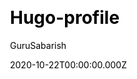 ---
title: Hugo-profile
github: https://github.com/gurusabarish/hugo-profile
demo: https://hugo-profile.netlify.app
author: GuruSabarish
date: 2020-10-22T00:00:00.000Z
ssg:
  - Hugo
cms:
  - NetlifyCMS
css:
  - Bootstrap
archetype:
  - Blog
  - Portfolio
description: The fastest Hugo theme for personal portfolio and blog.
draft: false
publish_date: '2020-08-16T07:19:04Z'
update_date: '2022-07-24T14:17:48Z'
github_star: 196
github_fork: 106
---